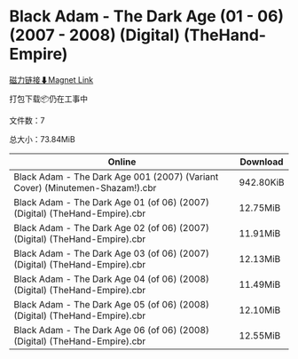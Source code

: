 # Black Adam - The Dark Age (01 - 06) (2007 - 2008) (Digital) (TheHand-Empire)

[磁力链接⬇Magnet Link](magnet:?xt=urn:btih:7f285e35fd95ae58f22aaf2f9213042feda7604e&dn=Black%20Adam%20-%20The%20Dark%20Age%20%2801%20-%2006%29%20%282007%20-%202008%29%20%28Digital%29%20%28TheHand-Empire%29)

打包下载📦仍在工事中

文件数：7

总大小：73.84MiB

Online | Download
--- | ---
Black Adam - The Dark Age 001 (2007) (Variant Cover) (Minutemen-Shazam!).cbr | 942.80KiB
Black Adam - The Dark Age 01 (of 06) (2007) (Digital) (TheHand-Empire).cbr | 12.75MiB
Black Adam - The Dark Age 02 (of 06) (2007) (Digital) (TheHand-Empire).cbr | 11.91MiB
Black Adam - The Dark Age 03 (of 06) (2007) (Digital) (TheHand-Empire).cbr | 12.13MiB
Black Adam - The Dark Age 04 (of 06) (2008) (Digital) (TheHand-Empire).cbr | 11.49MiB
Black Adam - The Dark Age 05 (of 06) (2008) (Digital) (TheHand-Empire).cbr | 12.10MiB
Black Adam - The Dark Age 06 (of 06) (2008) (Digital) (TheHand-Empire).cbr | 12.55MiB